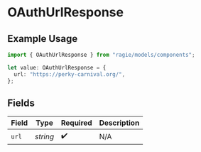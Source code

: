 # OAuthUrlResponse

## Example Usage

```typescript
import { OAuthUrlResponse } from "ragie/models/components";

let value: OAuthUrlResponse = {
  url: "https://perky-carnival.org/",
};
```

## Fields

| Field              | Type               | Required           | Description        |
| ------------------ | ------------------ | ------------------ | ------------------ |
| `url`              | *string*           | :heavy_check_mark: | N/A                |